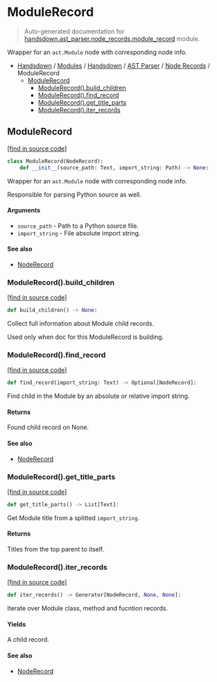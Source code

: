 # ModuleRecord

> Auto-generated documentation for [handsdown.ast_parser.node_records.module_record](https://github.com/vemel/handsdown/blob/master/handsdown/ast_parser/node_records/module_record.py) module.

Wrapper for an `ast.Module` node with corresponding node info.

- [Handsdown](../../../README.md#-handsdown---python-documentation-generator) / [Modules](../../../MODULES.md#modules) / [Handsdown](../../index.md#handsdown) / [AST Parser](../index.md#ast-parser) / [Node Records](index.md#node-records) / ModuleRecord
    - [ModuleRecord](#modulerecord)
        - [ModuleRecord().build_children](#modulerecordbuild_children)
        - [ModuleRecord().find_record](#modulerecordfind_record)
        - [ModuleRecord().get_title_parts](#modulerecordget_title_parts)
        - [ModuleRecord().iter_records](#modulerecorditer_records)

## ModuleRecord

[[find in source code]](https://github.com/vemel/handsdown/blob/master/handsdown/ast_parser/node_records/module_record.py#L20)

```python
class ModuleRecord(NodeRecord):
    def __init__(source_path: Text, import_string: Path) -> None:
```

Wrapper for an `ast.Module` node with corresponding node info.

Responsible for parsing Python source as well.

#### Arguments

- `source_path` - Path to a Python source file.
- `import_string` - File absolute import string.

#### See also

- [NodeRecord](node_record.md#noderecord)

### ModuleRecord().build_children

[[find in source code]](https://github.com/vemel/handsdown/blob/master/handsdown/ast_parser/node_records/module_record.py#L148)

```python
def build_children() -> None:
```

Collect full information about Module child records.

Used only when doc for this ModuleRecord is building.

### ModuleRecord().find_record

[[find in source code]](https://github.com/vemel/handsdown/blob/master/handsdown/ast_parser/node_records/module_record.py#L67)

```python
def find_record(import_string: Text) -> Optional[NodeRecord]:
```

Find child in the Module by an absolute or relative import string.

#### Returns

Found child record on None.

#### See also

- [NodeRecord](node_record.md#noderecord)

### ModuleRecord().get_title_parts

[[find in source code]](https://github.com/vemel/handsdown/blob/master/handsdown/ast_parser/node_records/module_record.py#L48)

```python
def get_title_parts() -> List[Text]:
```

Get Module title from a splitted `import_string`.

#### Returns

Titles from the top parent to itself.

### ModuleRecord().iter_records

[[find in source code]](https://github.com/vemel/handsdown/blob/master/handsdown/ast_parser/node_records/module_record.py#L84)

```python
def iter_records() -> Generator[NodeRecord, None, None]:
```

Iterate over Module class, method and fucntion records.

#### Yields

A child record.

#### See also

- [NodeRecord](node_record.md#noderecord)
